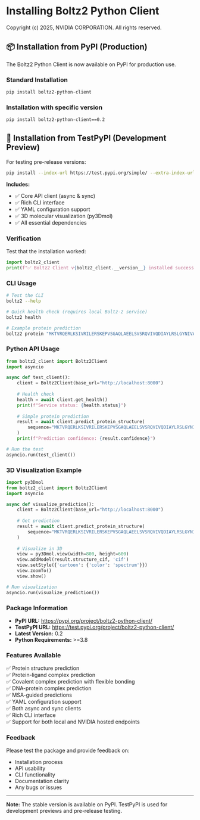 # Installing Boltz2 Python Client

Copyright (c) 2025, NVIDIA CORPORATION. All rights reserved.

## 📦 **Installation from PyPI (Production)**

The Boltz2 Python Client is now available on PyPI for production use.

### **Standard Installation**

```bash
pip install boltz2-python-client
```

### **Installation with specific version**

```bash
pip install boltz2-python-client==0.2
```

## 🧪 **Installation from TestPyPI (Development Preview)**

For testing pre-release versions:

```bash
pip install --index-url https://test.pypi.org/simple/ --extra-index-url https://pypi.org/simple/ boltz2-python-client
```

**Includes:**
- ✅ Core API client (async & sync)
- ✅ Rich CLI interface
- ✅ YAML configuration support
- ✅ 3D molecular visualization (py3Dmol)
- ✅ All essential dependencies

### **Verification**

Test that the installation worked:

```python
import boltz2_client
print(f"✅ Boltz2 Client v{boltz2_client.__version__} installed successfully!")
```

### **CLI Usage**

```bash
# Test the CLI
boltz2 --help

# Quick health check (requires local Boltz-2 service)
boltz2 health

# Example protein prediction
boltz2 protein "MKTVRQERLKSIVRILERSKEPVSGAQLAEELSVSRQVIVQDIAYLRSLGYNIVATPRGYVLAGG"
```

### **Python API Usage**

```python
from boltz2_client import Boltz2Client
import asyncio

async def test_client():
    client = Boltz2Client(base_url="http://localhost:8000")
    
    # Health check
    health = await client.get_health()
    print(f"Service status: {health.status}")
    
    # Simple protein prediction
    result = await client.predict_protein_structure(
        sequence="MKTVRQERLKSIVRILERSKEPVSGAQLAEELSVSRQVIVQDIAYLRSLGYNIVATPRGYVLAGG"
    )
    print(f"Prediction confidence: {result.confidence}")

# Run the test
asyncio.run(test_client())
```

### **3D Visualization Example**

```python
import py3Dmol
from boltz2_client import Boltz2Client
import asyncio

async def visualize_prediction():
    client = Boltz2Client(base_url="http://localhost:8000")
    
    # Get prediction
    result = await client.predict_protein_structure(
        sequence="MKTVRQERLKSIVRILERSKEPVSGAQLAEELSVSRQVIVQDIAYLRSLGYNIVATPRGYVLAGG"
    )
    
    # Visualize in 3D
    view = py3Dmol.view(width=800, height=600)
    view.addModel(result.structure_cif, 'cif')
    view.setStyle({'cartoon': {'color': 'spectrum'}})
    view.zoomTo()
    view.show()

# Run visualization
asyncio.run(visualize_prediction())
```

### **Package Information**

- **PyPI URL:** https://pypi.org/project/boltz2-python-client/
- **TestPyPI URL:** https://test.pypi.org/project/boltz2-python-client/
- **Latest Version:** 0.2
- **Python Requirements:** >=3.8

### **Features Available**

✅ Protein structure prediction  
✅ Protein-ligand complex prediction  
✅ Covalent complex prediction with flexible bonding  
✅ DNA-protein complex prediction  
✅ MSA-guided predictions  
✅ YAML configuration support  
✅ Both async and sync clients  
✅ Rich CLI interface  
✅ Support for both local and NVIDIA hosted endpoints  

### **Feedback**

Please test the package and provide feedback on:
- Installation process
- API usability
- CLI functionality
- Documentation clarity
- Any bugs or issues

---

**Note:** The stable version is available on PyPI. TestPyPI is used for development previews and pre-release testing. 